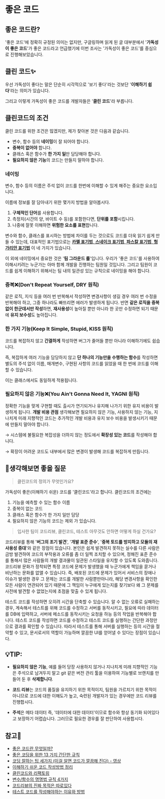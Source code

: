 # 좋은 코드


## 좋은 코드란?

 '좋은 코드'에 정확히 규정된 의미는 없지만, 구글링하며 읽게 된  글 대부분에서 '**가독성이 좋은 코드**'가 좋은 코드라고 언급했기에 이번 조사는 '가독성이 좋은 코드'를 중심으로 진행해보았습니다.

## 클린 코드✨

 우선 가독성이 좋다는 말은 단순히 시각적으로 '보기 좋다'라는 것보단 '**이해하기 쉽다**'라는 의미가 있습니다.

 그리고 이렇게 가독성이 좋은 코드를 개발자들은 '**클린 코드**'라 부릅니다.

## 클린코드의 조건

 클린 코드를 위한 조건은 많겠지만, 제가 찾아본 것은 다음과 같습니다.

- 변수, 함수 등의 **네이밍**이 잘 되어야 합니다.
- **중복이 없어야** 합니다.
- 클래스 혹은 함수가 **한 가지 일**만 담당해야 합니다.
- **필요하지 않은 기능**의 코드는 만들지 말하야 합니다.

### 네이밍

 변수, 함수 등의 이름은 주석 없이 코드를 한번에 이해할 수 있게 해주는 중요한 요소입니다. 

 이름에 정보를 잘 담아내기 위한 몇가지 방법을 알아봅시다. 

1. **구체적인 단어**를 사용합니다.
2. 측정치(시간의 양, 바이트 수 등)를 포함한다면, **단위를 포함**시킵니다. 
3. 나중에 잘못 이해하면 **위험한 요소를 표현**합니다.

 변수와 함수, 클래스를 표시하는 방법에 차이를 두는 것으로도 코드를 더욱 읽기 쉽게 만들 수 있는데, 대표적인 표기법으로는 [**카멜 표기법**, **스네이크 표기법**, **파스칼 표기법**, **헝가리안 표기법**](https://salix97.tistory.com/7) 이 네 가지가 있습니다.

 이 외에 네이밍에서 중요한 것은 '**팀 그라운드 룰**'입니다. 우리가 '좋은 코드'를 사용하여 이해시키려는 누군가는 아마 함께 개발을 진행하는 팀원일 것입니다. 그리고 팀원이 코드를 쉽게 이해하기 위해서는 팀 내의 일관성 있는 규칙으로 네이밍을 해야 합니다.

### 중복❌(Don't Repeat Yourself, DRY 원칙)

 같은 로직, 지식 등을 여러 번 반복해서 작성하면 변경사항이 생길 경우 여러 번 수정을 반복해야 하고, 그중 하나라도 빠뜨리면 에러가 발생하게 됩니다. 반면 **같은 로직을 중복 없이 한군데서만 작성**하면, **재사용성**이 높아질 뿐만 아니라 한 곳만 수정하면 되기 때문에 **유지 보수성**도 높아집니다.

### 한 가지 기능(Keep It Simple, Stupid, KISS 원칙)

 코드를 복잡하지 않고 **간결하게** 작성하면 버그가 줄어들 뿐만 아니라 이해하기에도 쉽습니다.

 즉, 복잡하게 여러 기능을 담당하지 않고 **단 하나의 기능만을 수행하는 함수**를 작성하면 별도의 주석 없이 이름, 매개변수, 구현된 사항의 코드를 읽었을 때 한 번에 코드를 이해할 수 있습니다.

 이는 클래스에서도 동일하게 적용됩니다.

 ### 필요하지 않은 기능❌(You Ain't Gonna Need It, YAGNI 원칙)

 정확한 기능을 맞게 구현할 때도 출시가 연기되거나 유지해 나가기 위한 유지 비용이 발생하게 됩니다. **개발 비용 관점** 생각해보면 필요하지 않은 기능, 사용하지 않는 기능, 지나치게 미래 지향적인 코드는 추가적인 개발 비용과 유지 보수 비용을 발생시키기 때문에 만들지 말아야 합니다.

   → 시스템에 불필요한 복잡성을 더하지 않는 정도에서 **확장성 있는 코드**를 작성해야 합니다.

   → 확장이 어려운 코드도 내부에서 많은 변경이 발생해 코드를 복잡하게 만듭니다.

## 💭생각해보면 좋을 질문

> 클린코드의 정의가 무엇인가요?

가독성이 좋은(이해하기 쉬운) 코드를 '클린코드'라고 합니다. 클린코드의 조건에는 
   1. 기능을 예측할 수 있는 함수 이름
   2. 중복이 없는 코드
   3. 클래스 혹은 함수가 한 가지 일만 담당
   4. 필요하지 않은 기능의 코드는 제외
   가 있습니다.

> 입사한 팀이 코드리뷰, 클린코드, 테스트 아무것도 안하면 어떻게 하실 건가요?

코드리뷰를 통해 '**버그의 조기 발견**', '**개발 표준 준수**', '**중복 토드를 방지하고 모듈의 재사용성 증대**'와 같은 장점이 있습니다. 본인은 쉽게 발견하지 못하는 실수를 다른 사람은 금방 발견하여 코드의 부작용과 오류를 좀 더 일찍 조치할 수 있으며, 정해진 표준 준수를 통해서 많은 사람들의 개발 결과물이 일관된 스타일을 유지할 수 있도록 도와줍니다. 코드리뷰 문화가 정착되면 특정 코드에 문제가 발생했을 때 누군가에게 책임을 묻거나 비난하는 문화를 없앨 수 있습니다. 즉, 배포된 코드에 문제가 있어서 서비스의 장애나 이슈가 발생한 경우 그 문제는 코드를 개발한 사람뿐만아니라, 해당 변경사항을 확인한 모든 사람이 연관되어 있기 때문에 그 책임이 누구에게 있는지를 찾기보다 왜 그 문제를 사전에 발견할 수 없었는지에 초점을 맞출 수 있게 됩니다.

테스트 코드를 작성하면 오히려 시간을 단축할 수 있습니다. 알 수 없는 오류로 실패하는 경우, 계속해서 테스트를 위해 코드를 수정하고 서버를 동작시키고, 필요에 따라 데이터를 DB에 입력하고, 서버에 메소드를 동작시키는 요청을 하능 등의 작업을 반복해야 합니다. 테스트 코드를 작성하면 코드를 수정하고 테스트 코드를 실행하는 간단한 과정만으로 결과를 확인할 수 있습니다. 따라서 테스트를 통해 서버를 실행하는 등의 시간을 절약할 수 있고, 문서로서의 역할이 가능하며 깔끔한 UI를 얻어낼 수 있다는 장점이 있습니다.

## 💡TIP:

- **필요하지 않은 기능**, 예를 들어 당장 사용하지 않거나 지나치게 미래 지향적인 기능은 주석으로 남겨두지 말고 git 같은 버전 관리 툴을 이용하여 기능별로 브랜치를 만들어 둔 후 **삭제합니다**.

- **코드 리뷰**는 코드의 품질을 유지하기 위한 목적이지, 팀원을 가르치기 위한 목적이 아니므로 코드에 대한 이해도가 높고, 숙련된 개발자가 있는 경우에만 코드 리뷰를 진행합시다.
- **주석**은 메타 데이터 즉, '데이터에 대한 데이터'이므로 함수와 항상 동기화 되어있다고 보장하기 어렵습니다. 그러므로 필요한 경우를 잘 판단하여 사용합시다.

## 참고🔗

- [좋은 코드란 무엇일까?](https://jbee.io/etc/what-is-good-code/)
- [좋은 코딩을 위한 13 가지 간단한 규칙](https://mingrammer.com/translation-13-simple-rules-for-good-coding/)
- [코딩 잘하는 팁 세가지 (이걸 알면 코드가 깔끔해 진다) - 영상](https://youtu.be/jafa3cqoAVM)
- [이해하기 쉬운 코드 작성방법 정리](https://chodragon9.github.io/blog/easy-code/#%EC%9D%B4%EC%A0%9C-%EB%B3%B8%EB%A1%A0%EC%9C%BC%EB%A1%9C-%EB%93%A4%EC%96%B4%EA%B0%80%EA%B2%A0%EC%8A%B5%EB%8B%88%EB%8B%A4)
- [클린코드와 리팩토링](https://gyoogle.dev/blog/computer-science/software-engineering/Clean%20Code%20&%20Refactoring.html)
- [변수/함수의 명명법 규칙 4가지](https://salix97.tistory.com/7)
- [코드리뷰의 진짜 목적은 따로있다](https://blog.logi-spot.com/%EC%BD%94%EB%93%9C%EB%A6%AC%EB%B7%B0%EC%9D%98-%EC%A7%84%EC%A7%9C-%EB%AA%A9%EC%A0%81%EC%9D%80-%EB%94%B0%EB%A1%9C%EC%9E%88%EB%8B%A4/)
- [테스트 코드를 작성해야하는 이유와 방법](https://galid1.tistory.com/783)